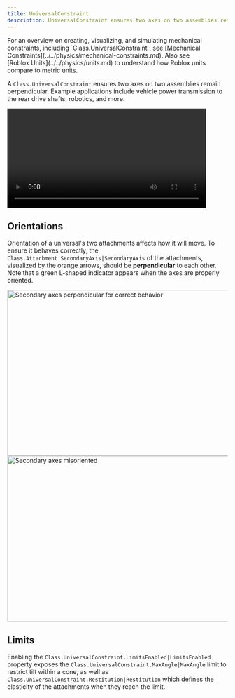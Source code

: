 ```yaml
---
title: UniversalConstraint
description: UniversalConstraint ensures two axes on two assemblies remain perpendicular, useful for applications such as vehicle power transmission to rear drive shafts, robotics, and more.
---
```


<Alert severity="info">
For an overview on creating, visualizing, and simulating mechanical constraints, including `Class.UniversalConstraint`, see [Mechanical Constraints](../../physics/mechanical-constraints.md). Also see [Roblox&nbsp;Units](../../physics/units.md) to understand how Roblox units compare to metric units.
</Alert>

A `Class.UniversalConstraint` ensures two axes on two assemblies remain perpendicular. Example applications include vehicle power transmission to the rear drive shafts, robotics, and more.

<video controls src="../../assets/physics/constraints/Universal-Demo.mp4" width="90%" alt="Demo video of UniversalConstraint"></video>

## Orientations

Orientation of a universal's two attachments affects how it will move. To ensure it behaves correctly, the `Class.Attachment.SecondaryAxis|SecondaryAxis` of the attachments, visualized by the orange arrows, should be **perpendicular** to each other. Note that a green L-shaped indicator appears when the axes are properly oriented.

<Tabs>
  <TabItem label="Axes Perpendicular">
    <img src="../../assets/physics/constraints/Universal-Attachments-Correct.jpg" width="672" height="378" alt="Secondary axes perpendicular for correct behavior" />
  </TabItem>
  <TabItem label="Axes Misoriented">
    <img src="../../assets/physics/constraints/Universal-Attachments-Incorrect.jpg" width="672" height="378" alt="Secondary axes misoriented" />
  </TabItem>
</Tabs>

## Limits

Enabling the `Class.UniversalConstraint.LimitsEnabled|LimitsEnabled` property exposes the `Class.UniversalConstraint.MaxAngle|MaxAngle` limit to restrict tilt within a cone, as well as `Class.UniversalConstraint.Restitution|Restitution` which defines the elasticity of the attachments when they reach the limit.
